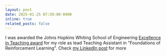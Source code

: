 ```yaml
---
layout: post
date: 2025-01-25 07:59:00-0400
inline: true
related_posts: false
---
```


I was awarded the Johns Hopkins Whiting School of Engineering [Excellence in Teaching award](https://engineering.jhu.edu/faculty-staff/excellence-in-teaching-advising-mentoring-awards/)
for my role as lead Teaching Assistant in "Foundations of Reinforcement Learning". 
Check [my LinkedIn post](https://linkedin.com/posts/agustin-castellano-8b83b3242_i-am-honored-to-share-i-became-the-recipient-activity-7313301090756677632-rfpb?utm_source=share&utm_medium=member_desktop&rcm=ACoAADw3GEwBY9Mc56XNUT7_vakEHvDu16wcaWs/) for more
